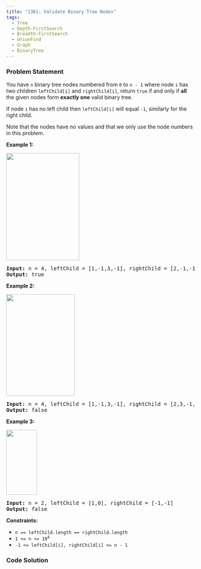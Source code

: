 ```yaml
---
title: "1361: Validate Binary Tree Nodes"
tags:
  - Tree
  - Depth-FirstSearch
  - Breadth-FirstSearch
  - UnionFind
  - Graph
  - BinaryTree
---
```

### Problem Statement

<p>You have <code>n</code> binary tree nodes numbered from <code>0</code> to <code>n - 1</code> where node <code>i</code> has two children <code>leftChild[i]</code> and <code>rightChild[i]</code>, return <code>true</code> if and only if <strong>all</strong> the given nodes form <strong>exactly one</strong> valid binary tree.</p>

<p>If node <code>i</code> has no left child then <code>leftChild[i]</code> will equal <code>-1</code>, similarly for the right child.</p>

<p>Note that the nodes have no values and that we only use the node numbers in this problem.</p>


<p><strong class="example">Example 1:</strong></p>
<img alt="" src="https://assets.leetcode.com/uploads/2019/08/23/1503_ex1.png" style="width: 195px; height: 287px;" />
<pre>
<strong>Input:</strong> n = 4, leftChild = [1,-1,3,-1], rightChild = [2,-1,-1,-1]
<strong>Output:</strong> true
</pre>

<p><strong class="example">Example 2:</strong></p>
<img alt="" src="https://assets.leetcode.com/uploads/2019/08/23/1503_ex2.png" style="width: 183px; height: 272px;" />
<pre>
<strong>Input:</strong> n = 4, leftChild = [1,-1,3,-1], rightChild = [2,3,-1,-1]
<strong>Output:</strong> false
</pre>

<p><strong class="example">Example 3:</strong></p>
<img alt="" src="https://assets.leetcode.com/uploads/2019/08/23/1503_ex3.png" style="width: 82px; height: 174px;" />
<pre>
<strong>Input:</strong> n = 2, leftChild = [1,0], rightChild = [-1,-1]
<strong>Output:</strong> false
</pre>


<p><strong>Constraints:</strong></p>

<ul>
	<li><code>n == leftChild.length == rightChild.length</code></li>
	<li><code>1 &lt;= n &lt;= 10<sup>4</sup></code></li>
	<li><code>-1 &lt;= leftChild[i], rightChild[i] &lt;= n - 1</code></li>
</ul>


### Code Solution

```python

```
